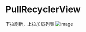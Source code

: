 # PullRecyclerView
下拉刷新，上拉加载列表
![image](https://github.com/hhllnw/PullRecyclerView/app/src/main/res/drawable/img_anim_show.gif)
